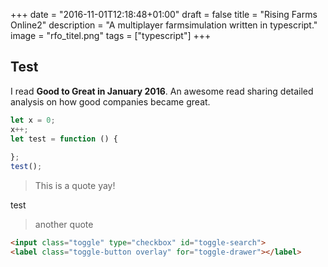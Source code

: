 +++
date = "2016-11-01T12:18:48+01:00"
draft = false
title = "Rising Farms Online2"
description = "A multiplayer farmsimulation written in typescript."
image = "rfo_titel.png"
tags = ["typescript"]
+++

## Test
I read **Good to Great in January 2016**. An awesome read sharing detailed analysis on how good companies became great.

```typescript
let x = 0;
x++;
let test = function () {
    
};
test();
```

> This is a quote
> yay!

test

> another quote

```html
<input class="toggle" type="checkbox" id="toggle-search">
<label class="toggle-button overlay" for="toggle-drawer"></label>
```